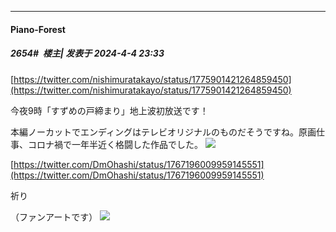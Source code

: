 ﻿
*****

####  Piano-Forest  
##### 2654#         楼主| 发表于 2024-4-4 23:33

[https://twitter.com/nishimuratakayo/status/1775901421264859450](https://twitter.com/nishimuratakayo/status/1775901421264859450)

今夜9時「すずめの戸締まり」地上波初放送です！

本編ノーカットでエンディングはテレビオリジナルのものだそうですね。原画仕事、コロナ禍で一年半近く格闘した作品でした。
<img src="https://p.sda1.dev/16/8ecdc2752feb28e42d2bc56e982b2755/20240404_233209.jpg" referrerpolicy="no-referrer">

[https://twitter.com/DmOhashi/status/1767196009959145551](https://twitter.com/DmOhashi/status/1767196009959145551)

祈り

（ファンアートです）
<img src="https://p.sda1.dev/16/c8ab8b04d29142d650e6a11a7ebab4a0/20240404_233218.jpg" referrerpolicy="no-referrer">

